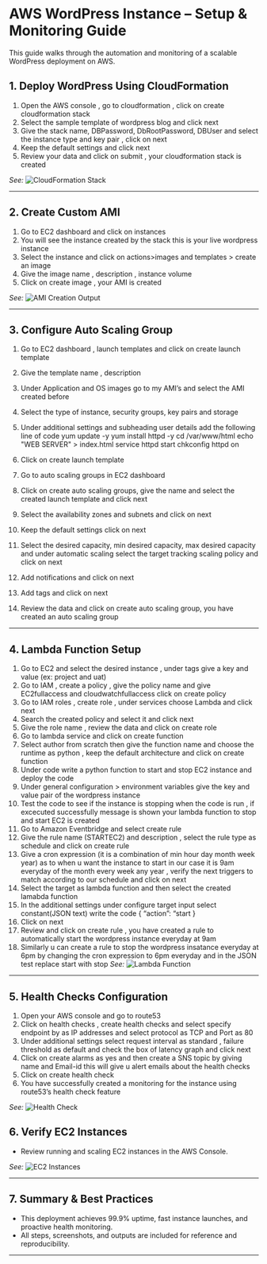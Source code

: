 # AWS WordPress Instance – Setup & Monitoring Guide

This guide walks through the automation and monitoring of a scalable WordPress deployment on AWS.

## 1. Deploy WordPress Using CloudFormation

1.	Open the AWS console , go to cloudformation , click on create cloudformation stack
2.	Select the sample template of wordpress blog and click next
3.	Give the stack name, DBPassword, DbRootPassword, DBUser and select the instance type and key pair , click on next
4.	Keep the default settings and click next
5.	Review your data and click on submit , your cloudformation stack is created

*See:*
![CloudFormation Stack](../architecture/screenshots/Screenshot-2024-06-06-212604.jpg)

---

## 2. Create Custom AMI

1.	Go to EC2 dashboard and click on instances
2.	You will see the instance created by the stack this is your live wordpress instance
3.	Select the instance and click on actions>images and templates > create an image
4.	Give the image name , description , instance  volume 
5.	Click on create image , your AMI is created

*See:*
![AMI Creation Output](../architecture/screenshots/Screenshot-2024-06-06-212715.jpg)

---

## 3. Configure Auto Scaling Group

1.	Go to EC2 dashboard , launch templates and click on create launch template
2.	Give the template name , description 
3.	Under Application and OS images go to my AMI’s and select the AMI created before 
4.	Select the type of instance, security groups, key pairs and storage
5.	Under additional settings and subheading user details add the following line of code
     yum update -y
     yum install httpd -y
     cd /var/www/html
     echo "WEB SERVER" > index.html
     service httpd start
     chkconfig httpd on

6.	Click on create launch template
7.	Go to auto scaling groups in EC2 dashboard
8.	Click on create auto scaling groups, give the name and select the created launch template and click next
9.	Select the availability zones and subnets and click on next
10.	Keep the default settings click on next
11.	Select the desired capacity, min desired capacity, max desired capacity and under automatic scaling select the target tracking scaling policy and click on next
12.	Add notifications and click on next
13.	Add tags and click on next
14.	Review the data and click on create auto scaling group, you have created an auto scaling group

---

## 4. Lambda Function Setup

1.	Go to EC2 and select the desired instance , under tags give a key and value (ex: project and uat)
2.	Go  to IAM , create a policy , give the policy name and give EC2fullaccess and cloudwatchfullaccess click on create policy
3.	Go to IAM roles , create role , under services choose Lambda  and click next
4.	Search the created policy and select it and click next
5.	Give the role name , review the data and click on create role
6.	Go to lambda service and click on create function
7.	Select author from scratch then give the function name and choose the runtime as python , keep the default architecture and click on create function
8.	Under code write a python function to start and stop EC2 instance and deploy the code
9.	Under general configuration > environment variables give the key and value pair of the wordpress instance
10.	Test the code to see if the instance is stopping when the code is run , if excecuted successfully message is shown your lambda function to stop and start EC2 is created
11.	Go to Amazon Eventbridge and select create rule 
12.	Give the rule name (STARTEC2) and description , select the rule type as schedule and click on create rule
13.	Give a cron expression (it is a combination of min hour day month week year) as to when u want the instance to start in our case it is 9am everyday of the month every week any year , verify the next triggers to match according to our schedule and click on next
14.	Select the target as lambda function and then select the created lamabda function
15.	In the additional settings under configure target input select constant(JSON text) write the code 
{
“action”: “start
}
16.	Click on next 
17.	Review and click on create rule , you have created a rule to automatically start the  wordpress instance everyday at 9am 
18.	Similarly u can create a rule to stop the wordpress insatance everyday at 6pm by changing the cron expression to 6pm everyday and in the JSON test replace start with stop
*See:*
![Lambda Function](../architecture/screenshots/auto-start-and-stop-EC2.jpg)

---

## 5. Health Checks Configuration

1.	Open your AWS console and go to route53
2.	Click on health checks , create health checks and select specify endpoint by as IP addresses and select protocol as TCP and Port as 80
3.	Under additional settings select request interval as standard , failure threshold as default and check the box of latency graph and click next
4.	Click on create alarms as yes and then create a SNS topic by giving name and 
Email-id this will give u alert emails about the health checks
5.	Click on create health check
6.	You have successfully created a monitoring for the instance using route53’s health check feature

*See:*
![Health Check](../architecture/screenshots/new-health-check.jpg)

## 6. Verify EC2 Instances

- Review running and scaling EC2 instances in the AWS Console.

*See:*
![EC2 Instances](../architecture/screenshots/ec2-instances_1.jpg)

---

## 7. Summary & Best Practices

- This deployment achieves 99.9% uptime, fast instance launches, and proactive health monitoring.
- All steps, screenshots, and outputs are included for reference and reproducibility.

---




